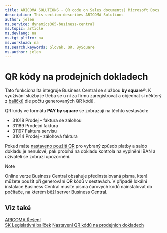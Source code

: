 ```yaml
---
title: ARICOMA SOLUTIONS - QR code on Sales documents| Microsoft Docs
description: This section describes ARICOMA Solutions
author: jelen
ms.service: dynamics365-business-central
ms.topic: article
ms.devlang: na
ms.tgt_pltfrm: na
ms.workload: na
ms.search.keywords: Slovak, QR, BySquare
ms.author: jelen
---
```


# QR kódy na prodejních dokladech

Tato funkcionalita integruje Business Central se službou **by square®**. K využívání služby je třeba se u ní za firmu zaregistrovat a objednat si některý z [balíčků](https://app.bysquare.com/App/BalikySluzieb) dle počtu generovaných QR kódů.

QR kódy ve formátu **PAY by square** se zobrazují na těchto sestavách:

- 31018 Prodej – faktura se zálohou
- 31189 Prodejní faktura
- 31197 Faktura servisu
- 31014 Prodej - zálohová faktura

Pokud máte [nastaveno použití QR](sk-qr-bysquare-setup) pro vybraný způsob platby a saldo dokladu je nenulové, pak probíhá na dokladu kontrola na vyplnění IBAN a uživateli se zobrazí upozornění.

> [!NOTE]
> Online verze Business Central obsahuje předinstalovaná písma, která můžete použít při generování QR kódů v sestavách. V případě lokální instalace Business Central musíte písma čárových kódů nainstalovat do počítače, na kterém běží server Business Central.

## Viz také

[ARICOMA Řešení](solutions.md)  
[SK Legislativní balíček](sk-legislative-pack.md)
[Nastavení QR kódů na prodejních dokladech](sk-qr-bysquare-setup.md)